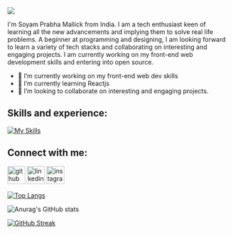 ![](https://i.postimg.cc/wTzGnNw4/github-header-image-6.png)

I'm Soyam Prabha Mallick from India. I am a tech enthusiast keen of learning all the new advancements and implying them to solve real life problems. A beginner at programming and designing, I am looking forward to learn a variety of tech stacks and collaborating on interesting and engaging projects. I am currently working on my front-end web development skills and entering into open source. 

- 🔭 I’m currently working on my front-end web dev skills 
- 🌱 I’m currently learning Reactjs 
- 👯 I’m looking to collaborate on interesting and engaging projects. 

## Skills and experience:  


[![My Skills](https://skillicons.dev/icons?i=js,html,css,react,figma&theme=light)](https://skillicons.dev)


## Connect with me:  

[<img src='https://cdn.jsdelivr.net/npm/simple-icons@3.0.1/icons/github.svg' alt='github' height='40'>](https://github.com/https://github.com/Soyamprabha)  [<img src='https://cdn.jsdelivr.net/npm/simple-icons@3.0.1/icons/linkedin.svg' alt='linkedin' height='40'>](https://www.linkedin.com/in/https://www.linkedin.com/in/soyam-prabha-mallick-54119b233/)  [<img src='https://cdn.jsdelivr.net/npm/simple-icons@3.0.1/icons/instagram.svg' alt='instagram' height='40'>](https://www.instagram.com/https://instagram.com/_.soyam.prabha._?igshid=OTk0YzhjMDVlZA==/)  



[![Top Langs](https://github-readme-stats.vercel.app/api/top-langs/?username=Soyamprabha)](https://github.com/anuraghazra/github-readme-stats)

![Anurag's GitHub stats](https://github-readme-stats.vercel.app/api?username=Soyamprabha&show_icons=true&theme=merko)

[![GitHub Streak](https://streak-stats.demolab.com?user=Soyamprabha&theme=merko)](https://git.io/streak-stats)

